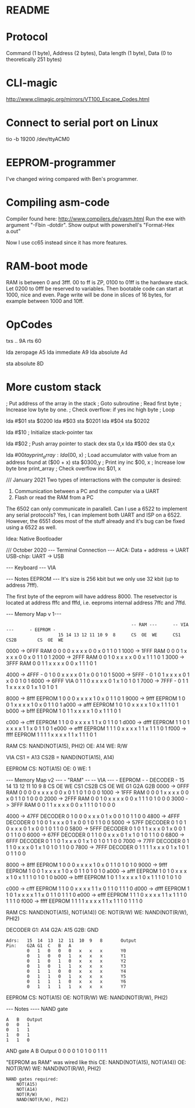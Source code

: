 # README

# Protocol
Command (1 byte), Address (2 bytes), Data length (1 byte), Data (0 to theoretically 251 bytes)

# CLI-magic
http://www.climagic.org/mirrors/VT100_Escape_Codes.html

# Connect to serial port on Linux
tio -b 19200 /dev/ttyACM0

# EEPROM-programmer
I've changed wiring compared with Ben's programmer.

# Compiling asm-code
Compiler found here: http://www.compilers.de/vasm.html
Run the exe with argument "-Fbin -dotdir". Show output with powershell's "Format-Hex a.out"

Now I use cc65 instead since it has more features.


# RAM-boot mode
RAM is between 0 and 3fff.
00 to ff is ZP, 0100 to 01ff is the hardware stack. Let 0200 to 0fff be reserved to variables.
Then bootable code can start at 1000, nice and even. Page write will be done in slices of 16 bytes, for example between 1000 and 10ff.


# OpCodes
txs     ..              9A
rts                     60

lda     zeropage        A5
lda     immediate       A9
lda     absolute        Ad

sta     absolute        8D

# More custom stack
; Put address of the array in the stack
; Goto subroutine
;   Read first byte
;   Increase low byte by one.
;   Check overflow: if yes inc high byte
;   Loop

lda #$01
sta $0200
lda #$03
sta $0201
lda #$04
sta $0202

lda #$10    ; Initialize stack-pointer
tax

lda #$02    ; Push array pointer to stack
dex
sta 0,x
lda #$00
dex
sta 0,x

lda #$00
tay
print_array:
  lda ($00, x)  ; Load accumulator with value from an address found at ($00 + x)
  sta $0300,y   ; Print
  iny
  inc $00, x    ; Increase low byte
  bne print_array   ; Check overflow
  inc $01, x



/// January 2021
Two types of interractions with the computer is desired:
1. Communication between a PC and the computer via a UART
2. Flash or read the RAM from a PC


The 6502 can only communicate in parallell. Can I use a 6522 to implement any serial protocols?
Yes, I can implement both UART and ISP on a 6522. However, the 6551 does most of the stuff already and it's bug can be fixed using a 6522 as well.

Idea: Native Bootloader




/// October 2020
--- Terminal Connection ---
AICA: Data + address -> UART
USB-chip: UART -> USB


--- Keyboard ---
VIA

--- Notes EEPROM ---
It's size is 256 kbit but we only use 32 kbit (up to address 7fff).

The first byte of the eeprom will have address 8000. The resetvector is located at address fffc and fffd, i.e. eeproms internal address 7ffc and 7ffd. 

--- Memory Map v 1---

                                                    -- RAM ---      -- VIA ---      - EEPROM -
                        15 14 13 12 11 10 9  8      CS  OE  WE      CS1 CS2B        CS  OE  WE
0000 -> 0FFF    RAM     0  0  0  0  x  x  x  x      0   0   x       0   1           1   0   1
1000 -> 1FFF    RAM     0  0  0  1  x  x  x  x      0   0   x       0   1           1   0   1
2000 -> 2FFF    RAM     0  0  1  0  x  x  x  x      0   0   x       1   1           1   0   1
3000 -> 3FFF    RAM     0  0  1  1  x  x  x  x      0   0   x       1   1           1   0   1

4000 -> 4FFF    -       0  1  0  0  x  x  x  x      0   1   x       0   0           1   0   1
5000 -> 5FFF    -       0  1  0  1  x  x  x  x      0   1   x       0   0           1   0   1
6000 -> 6FFF    VIA     0  1  1  0  x  x  x  x      0   1   x       1   0           1   0   1
7000 -> 7FFF    -       0  1  1  1  x  x  x  x      0   1   x       1   0           1   0   1

8000 -> 8fff    EEPROM  1  0  0  0  x  x  x  x      1   0   x       0   1           1   0   1
9000 -> 9fff    EEPROM  1  0  0  1  x  x  x  x      1   0   x       0   1           1   0   1
a000 -> afff    EEPROM  1  0  1  0  x  x  x  x      1   0   x       1   1           1   0   1
b000 -> bfff    EEPROM  1  0  1  1  x  x  x  x      1   0   x       1   1           1   0   1

c000 -> cfff    EEPROM  1  1  0  0  x  x  x  x      1   1   x       0   1           1   0   1
d000 -> dfff    EEPROM  1  1  0  1  x  x  x  x      1   1   x       0   1           1   0   1
e000 -> efff    EEPROM  1  1  1  0  x  x  x  x      1   1   x       1   1           1   0   1
f000 -> ffff    EEPROM  1  1  1  1  x  x  x  x      1   1   x       1   1           1   0   1

RAM
    CS:     NAND(NOT(A15), PHI2)
    OE:     A14
    WE:     R/W

VIA
    CS1 =   A13
    CS2B =  NAND(NOT(A15), A14)

EEPROM
    CS:     NOT(A15)
    OE:     0
    WE:     1


--- Memory Map v2 ---
                                                    - "RAM" --      -- VIA ---      - EEPROM -      - DECODER -
                        15 14 13 12 11 10 9  8      CS  OE  WE      CS1 CS2B        CS  OE  WE      G1  G2A G2B
0000 -> 0FFF    RAM     0  0  0  0  x  x  x  x      0   0   x       0   1           1   0   1       0   0   0
1000 -> 1FFF    RAM     0  0  0  1  x  x  x  x      0   0   x       0   1           1   0   1       0   0   0
2000 -> 2FFF    RAM     0  0  1  0  x  x  x  x      0   0   x       1   1           1   0   1       0   0   0
3000 -> 3FFF    RAM     0  0  1  1  x  x  x  x      0   0   x       1   1           1   0   1       0   0   0

4000 -> 47FF    DECODER 0  1  0  0  0  x  x  x      0   1   x       0   0           1   0   1       1   0   0
4800 -> 4FFF    DECODER 0  1  0  0  1  x  x  x      0   1   x       0   0           1   0   1       1   0   0
5000 -> 57FF    DECODER 0  1  0  1  0  x  x  x      0   1   x       0   0           1   0   1       1   0   0
5800 -> 5FFF    DECODER 0  1  0  1  1  x  x  x      0   1   x       0   0           1   0   1       1   0   0
6000 -> 67FF    DECODER 0  1  1  0  0  x  x  x      0   1   x       1   0           1   0   1       1   0   0
6800 -> 6FFF    DECODER 0  1  1  0  1  x  x  x      0   1   x       1   0           1   0   1       1   0   0
7000 -> 77FF    DECODER 0  1  1  1  0  x  x  x      0   1   x       1   0           1   0   1       1   0   0
7800 -> 7FFF    DECODER 0  1  1  1  1  x  x  x      0   1   x       1   0           1   0   1       1   0   0

8000 -> 8fff    EEPROM  1  0  0  0  x  x  x  x      1   0   x       0   1           1   0   1       0   1   0
9000 -> 9fff    EEPROM  1  0  0  1  x  x  x  x      1   0   x       0   1           1   0   1       0   1   0
a000 -> afff    EEPROM  1  0  1  0  x  x  x  x      1   0   x       1   1           1   0   1       0   1   0
b000 -> bfff    EEPROM  1  0  1  1  x  x  x  x      1   0   x       1   1           1   0   1       0   1   0

c000 -> cfff    EEPROM  1  1  0  0  x  x  x  x      1   1   x       0   1           1   0   1       1   1   0
d000 -> dfff    EEPROM  1  1  0  1  x  x  x  x      1   1   x       0   1           1   0   1       1   1   0
e000 -> efff    EEPROM  1  1  1  0  x  x  x  x      1   1   x       1   1           1   0   1       1   1   0
f000 -> ffff    EEPROM  1  1  1  1  x  x  x  x      1   1   x       1   1           1   0   1       1   1   0

RAM
    CS: NAND(NOT(A15), NOT(A14))
    OE: NOT(R/W)
    WE: NAND(NOT(R/W), PHI2)

DECODER
    G1: A14
    G2A: A15
    G2B: GND

    Adrs:   15  14  13  12  11  10  9   8       Output
    Pin:    G2A G1  C   B   A
            0   1   0   0   0   x   x   x       Y0
            0   1   0   0   1   x   x   x       Y1
            0   1   0   1   0   x   x   x       Y2
            0   1   0   1   1   x   x   x       Y3
            0   1   1   0   0   x   x   x       Y4
            0   1   1   0   1   x   x   x       Y5
            0   1   1   1   0   x   x   x       Y6
            0   1   1   1   1   x   x   x       Y7

EEPROM
    CS:     NOT(A15)
    OE:     NOT(R/W)
    WE:     NAND(NOT(R/W), PHI2)



--- Notes ----
NAND gate

    A   B   Output
    0   0   1
    0   1   1
    1   0   1
    1   1   0

AND gate
    A   B   Output
    0   0   0
    0   1   0
    1   0   0
    1   1   1


"EEPROM as RAM" was wired like this
    CE: NAND(NOT(A15), NOT(A14))
    OE: NOT(R/W)
    WE: NAND(NOT(R/W), PHI2)

    NAND gates required:
        NOT(A15)
        NOT(A14)
        NOT(R/W)
        NAND(NOT(R/W), PHI2)

